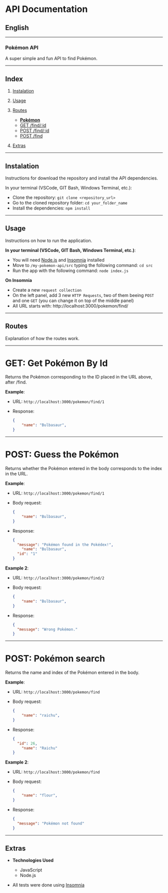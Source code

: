 # API Documentation

## English

---

### Pokémon API

A super simple and fun API to find Pokémon.

---

## Index

1. [Instalation](#instalation)
2. [Usage](#usage)
3. [Routes](#routes)

    - [**Pokémon**](#pokemon)
    - [GET /find/:id](#get-get-pokémon-by-id)
    - [POST /find/:id](#post-guess-the-pokémon)
    - [POST /find](#post-pokémon-search)

3. [Extras](#extras)

---

## Instalation

Instructions for download the repository and install the API dependencies.

In your terminal (VSCode, GIT Bash, Windows Terminal, etc.):

- Clone the repository: `git clone <repository_url>`
- Go to the cloned repository folder: `cd your_folder_name`
- Install the dependencies: `npm install`

---

## Usage

Instructions on how to run the application.

**In your terminal (VSCode, GIT Bash, Windows Terminal, etc.)**:

- You will need [Node.js](https://nodejs.org/en/download/package-manager) and [Insomnia](https://insomnia.rest/) installed
- Move to `/my-pokemon-api/src` typing the following command: `cd src`
- Run the app with the following command: `node index.js`

**On Insomnia**

- Create a new `request collection`
- On the left panel, add 3 new `HTTP Requests`, two of them beeing `POST` and one `GET` (you can change it on top of the middle panel)
- All URL starts with: http://localhost:3000/pokemon/find/

---

## Routes

Explanation of how the routes work.

---

# GET: Get Pokémon By Id

Returns the Pokémon corresponding to the ID placed in the URL above, after /find.

**Example**:

- URL: `http://localhost:3000/pokemon/find/1`

- Response:
    ```Json
    {
	    "name": "Bulbasaur",
    }
    ```

---

# POST: Guess the Pokémon

Returns whether the Pokémon entered in the body corresponds to the index in the URL.

**Example**:

- URL: `http://localhost:3000/pokemon/find/1`

- Body request:
    ```Json
    {
	    "name": "Bulbasaur",
    }
    ```

- Response:
    ```Json
    {
      "message": "Pokémon found in the Pokédex!",
	    "name": "Bulbasaur",
      "id": "1"
    }
    ```

**Example 2**:

- URL: `http://localhost:3000/pokemon/find/2`

- Body request:
    ```Json
    {
	    "name": "Bulbasaur",
    }
    ```

- Response:
    ```Json
    {
      "message": "Wrong Pokémon."
    }
    ```

---

# POST: Pokémon search

Returns the name and index of the Pokémon entered in the body.

**Example**:

- URL: `http://localhost:3000/pokemon/find`

- Body request:
    ```Json
    {
	    "name": "raichu",
    }
    ```

- Response:
    ```Json
    {
      "id": 26,
	    "name": "Raichu"
    }
    ```

**Example 2**:

- URL: `http://localhost:3000/pokemon/find`

- Body request:
    ```Json
    {
	    "name": "flour",
    }
    ```

- Response:
    ```Json
    {
      "message": "Pokémon not found"
    }
    ```

---

## Extras

- **Technologies Used**
    - JavaScript
    - Node.js

- All tests were done using [Insomnia](https://insomnia.rest/)
